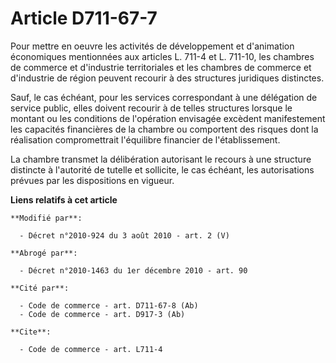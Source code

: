 # Article D711-67-7

Pour mettre en oeuvre les activités de développement et d'animation économiques mentionnées aux articles L. 711-4 et L.
711-10, les chambres de commerce et d'industrie territoriales et les chambres de commerce et d'industrie de région peuvent
recourir à des structures juridiques distinctes. 

Sauf, le cas échéant, pour les services correspondant à une délégation de service public, elles doivent recourir à de telles
structures lorsque le montant ou les conditions de l'opération envisagée excèdent manifestement les capacités financières de
la chambre ou comportent des risques dont la réalisation compromettrait l'équilibre financier de l'établissement. 

La chambre transmet la délibération autorisant le recours à une structure distincte à l'autorité de tutelle et sollicite, le
cas échéant, les autorisations prévues par les dispositions en vigueur.

**Liens relatifs à cet article**

	**Modifié par**:

	  - Décret n°2010-924 du 3 août 2010 - art. 2 (V)

	**Abrogé par**:

	  - Décret n°2010-1463 du 1er décembre 2010 - art. 90

	**Cité par**:

	  - Code de commerce - art. D711-67-8 (Ab)
	  - Code de commerce - art. D917-3 (Ab)

	**Cite**:

	  - Code de commerce - art. L711-4

